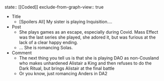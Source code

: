 state:: [[Coded]]
exclude-from-graph-view:: true

- Title
  - [Spoilers All] My sister is playing Inquisition....
- Post
  - She plays games as an escape, especially during Covid. Mass Effect was the last series she played, she adored it, but was furious at the lack of a clear happy ending.
  - ... She is romancing Solas.
- Comment
  - The next thing you tell us is that she is playing DAO as non-Cousland who makes unhardened Alistair a King and then refuses to do the Dark Ritual, but brings Alistair at the final battle
  - Or you know, just romancing Anders in DA2

